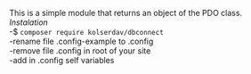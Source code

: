 This is a simple module that returns an object of the PDO class.  
_Instalation_  
-$ `composer require kolserdav/dbconnect`  
-rename file .config-example to .config  
-remove file .config in root of your site  
-add in .config self variables  

